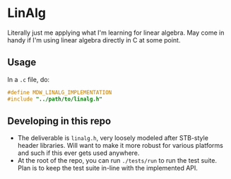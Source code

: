 # LinAlg

Literally just me applying what I'm learning for linear algebra. May come in handy if I'm using linear algebra directly in C at some point.

## Usage

In a `.c` file, do:

```c
#define MDW_LINALG_IMPLEMENTATION
#include "../path/to/linalg.h"
```

## Developing in this repo

- The deliverable is `linalg.h`, very loosely modeled after STB-style header libraries. Will want to make it more robust for various platforms and such if this ever gets used anywhere.
- At the root of the repo, you can run `./tests/run` to run the test suite. Plan is to keep the test suite in-line with the implemented API.
